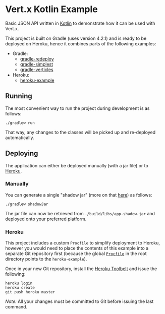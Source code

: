 # Vert.x Kotlin Example

Basic JSON API written in [Kotlin](https://kotlinlang.org/) to demonstrate how it can be used with Vert.x.

This project is built on Gradle (uses version 4.2.1) and is ready to be deployed on Heroku, hence it combines parts of the following 
examples:

- Gradle:
    - [gradle-redeploy](https://github.com/vert-x3/vertx-examples/tree/master/gradle-redeploy)
    - [gradle-simplest](https://github.com/vert-x3/vertx-examples/tree/master/gradle-simplest)
    - [gradle-verticles](https://github.com/vert-x3/vertx-examples/tree/master/gradle-verticles)
- Heroku:
    - [heroku-example](https://github.com/vert-x3/vertx-examples/tree/master/heroku-example)

## Running

The most convenient way to run the project during development is as follows:

```
./gradlew run
```

That way, any changes to the classes will be picked up and re-deployed automatically.

## Deploying

The application can either be deployed manually (with a jar file) or to [Heroku](https://www.heroku.com/).

### Manually

You can generate a single "shadow jar" (more on that [here](https://github.com/johnrengelman/shadow)) as follows:

```
./gradlew shadowJar
```

The jar file can now be retrieved from `./build/libs/app-shadow.jar` and deployed onto your preferred platform.

### Heroku

This project includes a custom `Procfile` to simplify deployment to Heroku, however you would need to place the 
contents of this example into a separate Git repository first (because the global [`Procfile`](https://github.com/vert-x3/vertx-examples/blob/master/Procfile) 
in the root directory points to the `heroku-example`).
 
Once in your new Git repository, install the [Heroku Toolbelt](https://toolbelt.heroku.com/) and issue the 
following:

```
heroku login
heroku create
git push heroku master
```

*Note:* All your changes must be committed to Git before issuing the last command.
